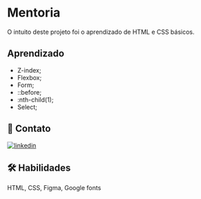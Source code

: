 # Mentoria

O intuito deste projeto foi o aprendizado de HTML e CSS básicos.
## Aprendizado

- Z-index;
- Flexbox;
- Form;
- ::before;
- :nth-child(1);
- Select;




## 🔗 Contato
[![linkedin](https://img.shields.io/badge/linkedin-0A66C2?style=for-the-badge&logo=linkedin&logoColor=white)](https://www.linkedin.com/in/rafael-carvalho-f%C3%BCllenbach-9b25a6148/)



## 🛠 Habilidades
HTML, CSS, Figma, Google fonts

